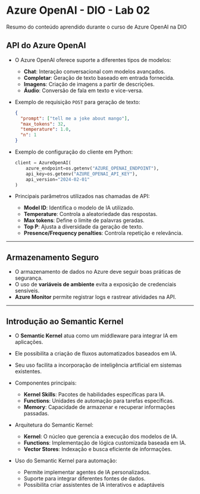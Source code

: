 # Azure OpenAI - DIO - Lab 02
Resumo do conteúdo aprendido durante o curso de Azure OpenAI na DIO

## API do Azure OpenAI  
- O Azure OpenAI oferece suporte a diferentes tipos de modelos:  
  - **Chat**: Interação conversacional com modelos avançados.  
  - **Completar**: Geração de texto baseado em entrada fornecida.  
  - **Imagens**: Criação de imagens a partir de descrições.  
  - **Áudio**: Conversão de fala em texto e vice-versa.  

- Exemplo de requisição `POST` para geração de texto:  
    ```json
    {
      "prompt": ["tell me a joke about mango"],
      "max_tokens": 32,
      "temperature": 1.0,
      "n": 1
    }
    ```
  
- Exemplo de configuração do cliente em Python:  
    ```python
    client = AzureOpenAI(
        azure_endpoint=os.getenv("AZURE_OPENAI_ENDPOINT"),
        api_key=os.getenv("AZURE_OPENAI_API_KEY"),
        api_version="2024-02-01"
    )
    ```

- Principais parâmetros utilizados nas chamadas de API:  
  - **Model ID**: Identifica o modelo de IA utilizado.  
  - **Temperature**: Controla a aleatoriedade das respostas.  
  - **Max tokens**: Define o limite de palavras geradas.  
  - **Top P**: Ajusta a diversidade da geração de texto.  
  - **Presence/Frequency penalties**: Controla repetição e relevância.  

---

## Armazenamento Seguro  
- O armazenamento de dados no Azure deve seguir boas práticas de segurança.  
- O uso de **variáveis de ambiente** evita a exposição de credenciais sensíveis.  
- **Azure Monitor** permite registrar logs e rastrear atividades na API.  

---

## Introdução ao Semantic Kernel  
- O **Semantic Kernel** atua como um middleware para integrar IA em aplicações.  
- Ele possibilita a criação de fluxos automatizados baseados em IA.  
- Seu uso facilita a incorporação de inteligência artificial em sistemas existentes.  

- Componentes principais:  
  - **Kernel Skills**: Pacotes de habilidades específicas para IA.  
  - **Functions**: Unidades de automação para tarefas específicas.  
  - **Memory**: Capacidade de armazenar e recuperar informações passadas.  

- Arquitetura do Semantic Kernel:  
  - **Kernel**: O núcleo que gerencia a execução dos modelos de IA.  
  - **Functions**: Implementação de lógica customizada baseada em IA.  
  - **Vector Stores**: Indexação e busca eficiente de informações.  

- Uso do Semantic Kernel para automação:  
  - Permite implementar agentes de IA personalizados.  
  - Suporte para integrar diferentes fontes de dados.  
  - Possibilita criar assistentes de IA interativos e adaptáveis
